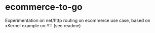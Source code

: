 # ecommerce-to-go
Experimentation on net/http routing on ecommerce use case, based on xKernel example on YT (see readme)
